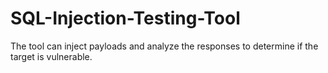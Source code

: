 # SQL-Injection-Testing-Tool
The tool can inject payloads and analyze the responses to determine if the target is vulnerable.
